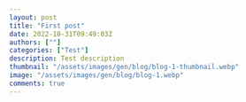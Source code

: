 ```yaml
---
layout: post
title: "First post"
date: 2022-10-31T09:49:03Z
authors: [""]
categories: ["Test"]
description: Test description
thumbnail: "/assets/images/gen/blog/blog-1-thumbnail.webp"
image: "/assets/images/gen/blog/blog-1.webp"
comments: true
---
```


